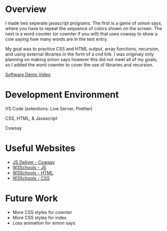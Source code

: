 # Overview

I made two seperate javascript programs. The first is a game of simon says, where you have to repeat the sequence of colors shown on the screen. The next is a word counter (or cownter if you will) that uses cowsay to show a cow saying how many words are in the text entry.

My goal was to practice CSS and HTML output, array functions, recursion, and using external libraries in the form of a cnd link. I was originaly only planning on making simon says however this did not meet all of my goals, so I added the word cownter to cover the use of libraries and recursion.

[Software Demo Video](https://youtu.be/dIrGDSOqOkU)

# Development Environment

VS Code (extentions: Live Server, Prettier)

CSS, HTML, & Javascript

Cowsay

# Useful Websites

- [JS Deliver - Cowsay](https://www.jsdelivr.com/package/npm/cowsay)
- [W3Schools - JS](https://www.w3schools.com/js/)
- [W3Schools - HTML](https://www.w3schools.com/html/)
- [W3Schools - CSS](https://www.w3schools.com/css/)

# Future Work


- More CSS styles for cownter
- More CSS styles for index
- Loss animation for simon says
